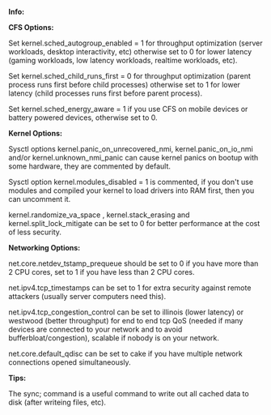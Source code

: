 **Info:**

**CFS Options:**

Set kernel.sched_autogroup_enabled = 1 for throughput optimization (server workloads, desktop interactivity, etc) otherwise set to 0 for lower latency (gaming workloads, low latency workloads, realtime workloads, etc).

Set kernel.sched_child_runs_first = 0 for throughput optimization (parent process runs first before child processes) otherwise set to 1 for lower latency (child processes runs first before parent process).

Set kernel.sched_energy_aware = 1 if you use CFS on mobile devices or battery powered devices, otherwise set to 0.

**Kernel Options:**

Sysctl options kernel.panic_on_unrecovered_nmi, kernel.panic_on_io_nmi and/or kernel.unknown_nmi_panic can cause kernel panics on bootup with some hardware, they are commented by default.

Sysctl option kernel.modules_disabled = 1 is commented, if you don't use modules and compiled your kernel to load drivers into RAM first, then you can uncomment it.

kernel.randomize_va_space , kernel.stack_erasing and kernel.split_lock_mitigate can be set to 0 for better performance at the cost of less security.

**Networking Options:**

net.core.netdev_tstamp_prequeue should be set to 0 if you have more than 2 CPU cores, set to 1 if you have less than 2 CPU cores.

net.ipv4.tcp_timestamps can be set to 1 for extra security against remote attackers (usually server computers need this).

net.ipv4.tcp_congestion_control can be set to illinois (lower latency) or westwood (better throughput) for end to end tcp QoS (needed if many devices are connected to your network and to avoid bufferbloat/congestion), scalable if nobody is on your network.

net.core.default_qdisc can be set to cake if you have multiple network connections opened simultaneously.

**Tips:**

The sync; command is a useful command to write out all cached data to disk (after writeing files, etc).
